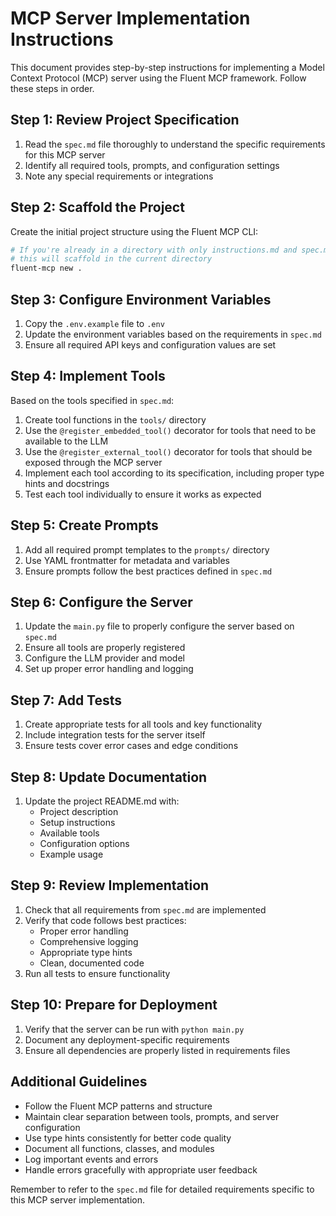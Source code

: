 # MCP Server Implementation Instructions

This document provides step-by-step instructions for implementing a Model Context Protocol (MCP) server using the Fluent MCP framework. Follow these steps in order.

## Step 1: Review Project Specification

1. Read the `spec.md` file thoroughly to understand the specific requirements for this MCP server
2. Identify all required tools, prompts, and configuration settings
3. Note any special requirements or integrations

## Step 2: Scaffold the Project

Create the initial project structure using the Fluent MCP CLI:

```bash
# If you're already in a directory with only instructions.md and spec.md, 
# this will scaffold in the current directory
fluent-mcp new .
```

## Step 3: Configure Environment Variables

1. Copy the `.env.example` file to `.env`
2. Update the environment variables based on the requirements in `spec.md`
3. Ensure all required API keys and configuration values are set

## Step 4: Implement Tools

Based on the tools specified in `spec.md`:

1. Create tool functions in the `tools/` directory
2. Use the `@register_embedded_tool()` decorator for tools that need to be available to the LLM
3. Use the `@register_external_tool()` decorator for tools that should be exposed through the MCP server
4. Implement each tool according to its specification, including proper type hints and docstrings
5. Test each tool individually to ensure it works as expected

## Step 5: Create Prompts

1. Add all required prompt templates to the `prompts/` directory
2. Use YAML frontmatter for metadata and variables
3. Ensure prompts follow the best practices defined in `spec.md`

## Step 6: Configure the Server

1. Update the `main.py` file to properly configure the server based on `spec.md`
2. Ensure all tools are properly registered
3. Configure the LLM provider and model
4. Set up proper error handling and logging

## Step 7: Add Tests

1. Create appropriate tests for all tools and key functionality
2. Include integration tests for the server itself
3. Ensure tests cover error cases and edge conditions

## Step 8: Update Documentation

1. Update the project README.md with:
   - Project description
   - Setup instructions
   - Available tools
   - Configuration options
   - Example usage

## Step 9: Review Implementation

1. Check that all requirements from `spec.md` are implemented
2. Verify that code follows best practices:
   - Proper error handling
   - Comprehensive logging
   - Appropriate type hints
   - Clean, documented code
3. Run all tests to ensure functionality

## Step 10: Prepare for Deployment

1. Verify that the server can be run with `python main.py`
2. Document any deployment-specific requirements
3. Ensure all dependencies are properly listed in requirements files

## Additional Guidelines

- Follow the Fluent MCP patterns and structure
- Maintain clear separation between tools, prompts, and server configuration
- Use type hints consistently for better code quality
- Document all functions, classes, and modules
- Log important events and errors
- Handle errors gracefully with appropriate user feedback

Remember to refer to the `spec.md` file for detailed requirements specific to this MCP server implementation.